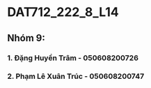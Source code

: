# DAT712_222_8_L14
## Nhóm 9:
### 1. Đặng Huyền Trâm - 050608200726
### 2. Phạm Lê Xuân Trúc - 050608200747
